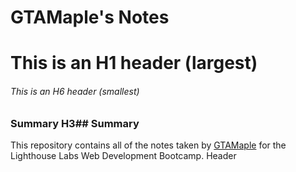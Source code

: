 # GTAMaple's Notes
# This is an H1 header (largest)
###### This is an H6 header (smallest)

### Summary H3## Summary 

This repository contains all of the notes taken by [GTAMaple](https://github.com/GTAMaple/) for the Lighthouse Labs Web Development Bootcamp. Header

